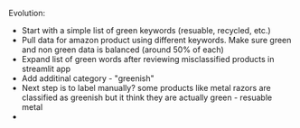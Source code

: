 Evolution:
- Start with a simple list of green keywords (resuable, recycled, etc.)
- Pull data for amazon product using different keywords. Make sure green and non green data is balanced (around 50% of each)
- Expand list of green words after reviewing misclassified products in streamlit app
- Add additinal category - "greenish"
- Next step is to label manually? some products like metal razors are classified as greenish but it think they are actually green - resuable metal
- 